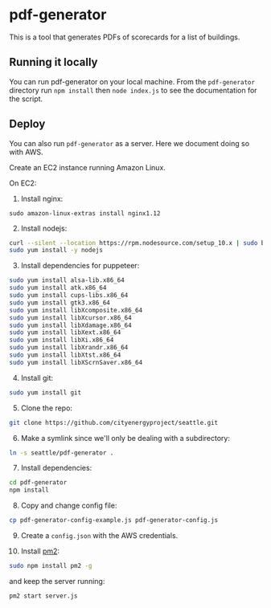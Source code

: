 # pdf-generator

This is a tool that generates PDFs of scorecards for a list of buildings.

## Running it locally

You can run pdf-generator on your local machine. From the `pdf-generator` directory run `npm install` then `node index.js` to see the documentation for the script.

## Deploy

You can also run `pdf-generator` as a server. Here we document doing so with AWS.

Create an EC2 instance running Amazon Linux.

On EC2:

 1. Install nginx:

 `sudo amazon-linux-extras install nginx1.12`

 2. Install nodejs:

 ```bash
 curl --silent --location https://rpm.nodesource.com/setup_10.x | sudo bash -
 sudo yum install -y nodejs
 ```

 3. Install dependencies for puppeteer:

 ```bash
 sudo yum install alsa-lib.x86_64
 sudo yum install atk.x86_64
 sudo yum install cups-libs.x86_64
 sudo yum install gtk3.x86_64
 sudo yum install libXcomposite.x86_64
 sudo yum install libXcursor.x86_64
 sudo yum install libXdamage.x86_64
 sudo yum install libXext.x86_64
 sudo yum install libXi.x86_64
 sudo yum install libXrandr.x86_64
 sudo yum install libXtst.x86_64
 sudo yum install libXScrnSaver.x86_64
 ```

 4. Install git:

 ```bash
 sudo yum install git
 ```

 5. Clone the repo:

 ```bash
 git clone https://github.com/cityenergyproject/seattle.git
 ```

 6. Make a symlink since we'll only be dealing with a subdirectory:

 ```bash
 ln -s seattle/pdf-generator .
 ```

 7. Install dependencies:

 ```bash
 cd pdf-generator
 npm install
 ```

 8. Copy and change config file:

 ```bash
 cp pdf-generator-config-example.js pdf-generator-config.js
 ```

 9. Create a `config.json` with the AWS credentials.

 10. Install [pm2](https://github.com/Unitech/pm2):

 ```bash
 sudo npm install pm2 -g
 ```

 and keep the server running:

 ```bash
 pm2 start server.js
 ```
